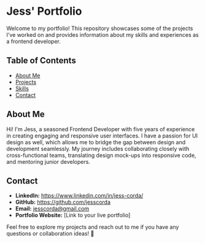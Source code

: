 # Jess' Portfolio

Welcome to my portfolio! This repository showcases some of the projects I've worked on and provides information about my skills and experiences as a frontend developer.

## Table of Contents
- [About Me](#about-me)
- [Projects](#projects)
- [Skills](#skills)
- [Contact](#contact)

## About Me
Hi! I'm Jess, a seasoned Frontend Developer with five years of experience in creating engaging and responsive user interfaces. I have a passion for UI design as well, which allows me to bridge the gap between design and development seamlessly. My journey includes collaborating closely with cross-functional teams, translating design mock-ups into responsive code, and mentoring junior developers.

## Contact
- **LinkedIn:** https://www.linkedin.com/in/jess-corda/
- **GitHub:** https://github.com/jesscorda
- **Email:** jesscorda@gmail.com
- **Portfolio Website:** [Link to your live portfolio]

Feel free to explore my projects and reach out to me if you have any questions or collaboration ideas! 🚀
